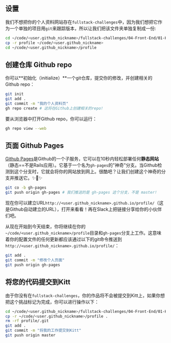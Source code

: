 ## 设置

我们不想把你的个人资料网站存在`fullstack-challenges`中，因为我们想把它作为一个单独的项目用`git`来跟踪版本，所以让我们把该文件夹单独复制成一份:

```bash
cd ~/code/<user.github_nickname>/fullstack-challenges/04-Front-End/01-HTML-and-CSS/04-Responsive-profile
cp -r profile ~/code/<user.github_nickname>
cd ~/code/<user.github_nickname>/profile
```

## 创建仓库 Github repo

你可以**初始化（initialize）**一个git仓库，提交你的修改，并创建相关的Github repo：

```bash
git init
git add .
git commit -m "我的个人资料页"
gh repo create # 这将在Github上创建相关的repo!
```

要从浏览器中打开Github repo，你可以运行：

```bash
gh repo view --web
```

## 页面 Github Pages

[Github Pages](https://pages.github.com/)是Github的一个子服务，它可以在10秒内轻松部署任何**静态网站**（静态==不是Rails应用）。它基于一个名为`gh-pages`的"神奇"分支。当Github检测到这个分支时，它就会将你的网站放到网上。很酷吧？让我们创建这个神奇的分支并推送它。✨🌿✨

```bash
git co -b gh-pages
git push origin gh-pages # 我们推送的是 gh-pages 这个分支，不是 master!
```

现在你可以建立URL`http://<user.github_nickname>.github.io/profile/`（这是Github自动建立的URL），打开来看看！再在Slack上把链接分享给你的小伙伴们吧。

从现在开始到今天结束，你将继续在你的`~/code/<user.github_nickname>/profile`目录和`gh-pages`分支上工作。这意味着你的配置文件的任何更新都应该通过以下的git命令推送到`http://<user.github_nickname>.github.io/profile/`：

```bash
git add .
git commit -m "修改个人页面"
git push origin gh-pages
```

## 将您的代码提交到Kitt

由于你没有在`fullstack-challenges`，你的作品将不会被提交到Kitt上，如果你想把这个挑战标记为完成，你可以进行操作以下：

```bash
cd ~/code/<user.github_nickname>/fullstack-challenges/04-Front-End/01-HTML-and-CSS/05-Push-onGithub-Pages
cp -r ~/code/<user.github_nickname>/profile .
rm -rf profile/.git
git add .
git commit -m "将我的工作提交到Kitt"
git push origin master

```
